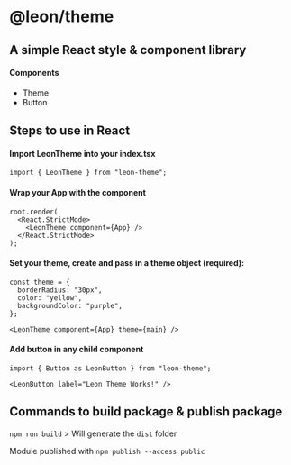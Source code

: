 # @leon/theme

## A simple React style & component library

#### Components

- Theme
- Button

## Steps to use in React

#### Import LeonTheme into your index.tsx

```
import { LeonTheme } from "leon-theme";
```

#### Wrap your App with the component

```
root.render(
  <React.StrictMode>
    <LeonTheme component={App} />
  </React.StrictMode>
);
```

#### Set your theme, create and pass in a theme object (required):

```
const theme = {
  borderRadius: "30px",
  color: "yellow",
  backgroundColor: "purple",
};

<LeonTheme component={App} theme={main} />
```

#### Add button in any child component

```
import { Button as LeonButton } from "leon-theme";

<LeonButton label="Leon Theme Works!" />
```

## Commands to build package & publish package

`npm run build` > Will generate the `dist` folder

Module published with `npm publish --access public`
